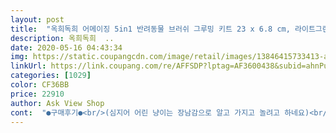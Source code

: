 ```yaml
---
layout: post 
title:  "옥희독희 어메이징 5in1 반려동물 브러쉬 그루밍 키트 23 x 6.8 cm, 라이트그린, 1개" 
description: 옥희독희  ..
date: 2020-05-16 04:43:34 
img: https://static.coupangcdn.com/image/retail/images/13846415733413-ac3f2009-11c1-4a26-b403-fe33ab1edc09.jpg 
linkUrl: https://link.coupang.com/re/AFFSDP?lptag=AF3600438&subid=ahnPublicAsk&pageKey=1140905248&itemId=2111915151&vendorItemId=70110600378&traceid=V0-113-81960fa01e778332 
categories: [1029] 
color: CF36BB 
price: 22910 
author: Ask View Shop 
cont:  "●구매후기●<br/>(심지어 어린 냥이는 장남감으로 알고 가지고 놀려고 하네요)<br/>13년차 큰 냥이는 물론 8개월차 어린 냥이까지<br/>2) 애기 하나는 빗질을 너어무 싫어해여.<br/>.<br/> 계속 입질하고 도망가고 그래서<br/>3) 넓은 브러쉬끼는 부분은 버튼누르면서 살짝 땡기니 쏙 빠지고 톡톡 잘끼워지네여 ㅎㅎ<br/>4) 포장이 엄청 고급지게 왔어요 ㅎㅎㅎ 안에 설명서에도 브러쉬들의 각 기능이 보기좋게<br/>5 in 1 아이디어 너무 칭찬해 )<br/>✔️결브러쉬는 저희 크리미의 예쁜털을 돋보이게 해주는 브러쉬! 포메를 키우고 있어서 털이 중요한데, 결브러쉬로 비듬이나 이물질을 꼼꼼하게 제거하고, 윤기있는 털로 변신〰️‼️<br/>✔️마사지브러쉬는 죽은털, 잔여물, 먼지 제거에 탁월한데, 저는 목욕시킬때 거품을내고 빗겨주면서 마사지 해주는데 사용하고 있어요〰️<br/>✔️촘촘빗은 살아있는 털을 보호하고, 죽은털만 제거가능! 털이 자란 정방향으로 빗질을 해주면 되요.<br/><br/>✔️핀브러쉬는 푹신푹신해서 저희집 크리미가 제일 좋아하는 브러쉬! 빗질해줄때 시원한가봐요<br/> -<br/>✔️후크빗은 엉킨털을 정리해주는데, 죽은털은 잘라내고, 살아있는 털은 윤기있게 풀어주는 꿀템! 피부에 닿는 끝부분은 라운딩으로 되어 있어서 안전하게 빗질가능!<br/>강아지 3마리인데 요새 두녀석은 털이 너무 많이 빠지고 한 아이는 빗질을 너무 싫어해서<br/>결론은 저는 너무 만족합니다.<br/> 목욕후 , 산책후, 죽은털, 먼지제거, 엉킨털 풀때 등등<br/>고민하다 카페에 글 올렸는데, 고수님들이 브러쉬를 바꿔보라고 추천해주시더라구요.<br/> 생각해보면 샵에 가면 얌전한데, 제가 하면 싫어하는게 브러쉬 문제인가 싶기도해요<br/> -<br/>고수님들이 추천해준 제품으로 구매했구요!<br/>그래서 안되겠다 싶은 찰나에 요제품을 알게되어서 받자마자 해줬더니<br/>그렇다고 빗질을 안할수도 없는게, 털이 너무 많이 빠져서 공기청정기가 고장날 정도라서 빗질마져 안하면.<br/>.<br/> 하<br/>기존에 사용하던 빗이 오래되기도 했지만<br/>냥이들이 할 때마다 거부반응을 보여 이번에 새로 구입한 것입니다.<br/><br/>너무 편리해요.<br/> 엉킨털, 죽은털, 이물질 제거 등등 상황에 맞게 교체해가며<br/>다양한 상황에서도 언제든지 맞는 브러쉬를 사용하면되고 애들도 거부감없이 좋아하네여 ㅎㅎ<br/>단점 <br/> - 1) 넓은 브러쉬판 부분말고 촘촘빗이랑 후크빗 끼는 뒷부분이 교체할때 너무 불안해요<br/>단지 털을 빗겨내는 수준이 아니라는 상품 설명을 보고<br/>마사지브러쉬,촘촘빗,후크빗,핀브러쉬,결브러쉬로 구성‼️<br/>바로 거부할까봐 처음엔 마사지 브러쉬로 살살 해주다 나중엔 촘촘빗으로 ^^<br/>반려동물 키우시는 분들에게 정말 추천드리고 싶은 제품입니다❤️<br/>반려동물 털관리 체크리스트 보는데, 공통된 부분이 몇개 있더라구요〰️<br/>반신반의했는데 그 설명이 틀리지 않았네요.<br/><br/>브러쉬를 바꾸어 사용할 수 있는 점도 편리하고 좋네요.<br/><br/>빗을 사용해왔던 것이 냥이들에게 너무 미안해지더군요.<br/><br/>빗의 종류가 다양해서 용도에 따라 사용할 수 있어서 마음에 듭니다.<br/><br/>빗질을 소홀하게 해줬더니 털이 너무 뽀글뽀글 엉켜서 뭉쳤더라고요 ㅜㅜ<br/>빗질할 때 불편함도 없고요.<br/><br/>사용법도 정말 간단하고, 무엇보다 크리미가 너무 좋아하니까! 집에서 빗질할때도 편하게 하고 있어요.<br/><br/>사용할수도 있고 강아지 털 종류(단모, 장모)에도 맞게 사용할수 있어요.<br/><br/>사이즈도 딱 좋아서 그립감도 굿굿!<br/>소홀하게 해줬더니만 너무 엉켰더라구요 ㅜ ㅜ<br/>시원한가봐용  괜히 평이 좋은게 아니었어요... <br/> 따로 한개두개 구매하는것보다 요제품이<br/>심지어는 시원한지 너무 편하게 즐기기까지 합니다.<br/><br/>이 브러쉬를 구매하게된 이유는 하나의 브러쉬로 5개의 다른 형태로 교체할수있어서<br/>이 제품을 사용하기 전에는 단순 털 제거만이 위해<br/>이젠 자주 빗질해줄수 있어서 다행이에요오 <br/>일단 아이들이 거부 반응을 하지않고 얌전하게<br/>잘 적혀있네요 ㅎㅎ<br/>장점 <br/> - 1) 위에 쓴것과 같이 하나의 브러쉬로 5가지 형태의 기능들?이 있어<br/>저는 이제까지 브러쉬 하나로 온몸을 빗겨주었는데, 여기 제품은 5가지!<br/>저희집에 새식구가 온지 1년이 조금 넘었는데, 아직 제가 관리가 서툴어서 그런건지 유독 빗질할때 으르렁 거리고 싫어하더라구요<br/> -<br/>저희집은 장모종인데,<br/>적극 추천드립니다.<br/><br/>제품 자체도 튼튼하고 디자인도 좋으며<br/>종류를 바꾸어 가며 빗겨주는데 너무 편안해 합니다.<br/><br/>처음에는 똑같이 싫어하는거 같더니 나중에는 그냥 드러누워서 가만있더라구용.<br/>.<br/><br/>촘촘빗과 후크빗, 핀브러쉬, 마사지브러쉬, 결브러쉬까지<br/>특히 손잡이 부분은 미끄럼 방지 고무결 처리가 되어 있어<br/>편리하기도 할거같고 애들마다 맞는 브러쉬로 골라서 해주면 될거같아서... <br/>><<br/>혹여나 힘조절을 잘못해서 부러지거나 끼는부분이 깨질까봐용 .<br/>.<br/> ㅜㅜ<br/>훨씬 편하고 가성비 좋아요 <br/>" 
---
```

